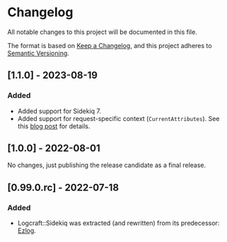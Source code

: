 # Changelog
All notable changes to this project will be documented in this file.

The format is based on [Keep a Changelog](https://keepachangelog.com/en/1.0.0/),
and this project adheres to [Semantic Versioning](https://semver.org/spec/v2.0.0.html).

## [1.1.0] - 2023-08-19
### Added
- Added support for Sidekiq 7.
- Added support for request-specific context (`CurrentAttributes`). 
  See this [blog post](https://www.mikeperham.com/2022/07/29/sidekiq-and-request-specific-context/) for details.

## [1.0.0] - 2022-08-01

No changes, just publishing the release candidate as a final release.

## [0.99.0.rc] - 2022-07-18
### Added
- Logcraft::Sidekiq was extracted (and rewritten) from its predecessor: [Ezlog](https://github.com/emartech/ezlog).
